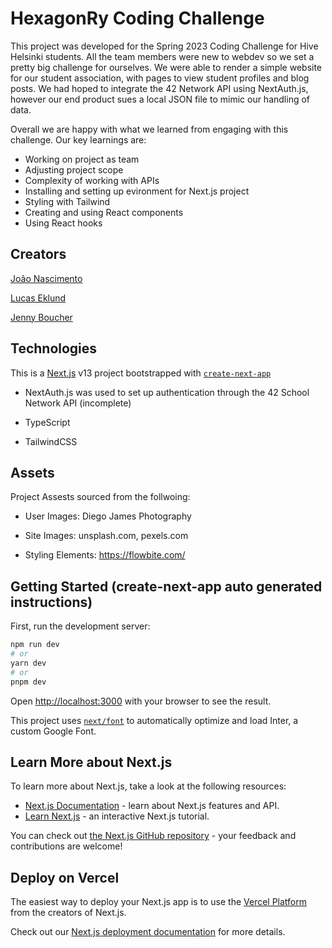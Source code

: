 # HexagonRy Coding Challenge

This project was developed for the Spring 2023 Coding Challenge for Hive Helsinki students. 
All the team members were new to webdev so we set a pretty big challenge for ourselves. We were able to render a simple website for our student association, with pages to view student profiles and blog posts.
We had hoped to integrate the 42 Network API using NextAuth.js, however our end product sues a local JSON file to mimic our handling of data.

Overall we are happy with what we learned from engaging with this challenge.
Our key learnings are: 

- Working on project as team
- Adjusting project scope
- Complexity of working with APIs
- Installing and setting up evironment for Next.js project
- Styling with Tailwind
- Creating and using React components
- Using React hooks

## Creators

[João Nascimento](https://github.com/nascimento-jgb)

[Lucas Eklund](https://github.com/LuEklund)

[Jenny Boucher](https://github.com/jboucher154)


## Technologies

This is a [Next.js](https://nextjs.org/) v13 project bootstrapped with [`create-next-app`](https://github.com/vercel/next.js/tree/canary/packages/create-next-app)

- NextAuth.js was used to set up authentication through the 42 School Network API (incomplete)

- TypeScript

- TailwindCSS

## Assets

Project Assests sourced from the follwoing:

- User Images: Diego James Photography

- Site Images: unsplash.com, pexels.com

- Styling Elements: https://flowbite.com/


## Getting Started (create-next-app auto generated instructions)

First, run the development server:

```bash
npm run dev
# or
yarn dev
# or
pnpm dev
```

Open [http://localhost:3000](http://localhost:3000) with your browser to see the result.

This project uses [`next/font`](https://nextjs.org/docs/basic-features/font-optimization) to automatically optimize and load Inter, a custom Google Font.

## Learn More about Next.js

To learn more about Next.js, take a look at the following resources:

- [Next.js Documentation](https://nextjs.org/docs) - learn about Next.js features and API.
- [Learn Next.js](https://nextjs.org/learn) - an interactive Next.js tutorial.

You can check out [the Next.js GitHub repository](https://github.com/vercel/next.js/) - your feedback and contributions are welcome!

## Deploy on Vercel

The easiest way to deploy your Next.js app is to use the [Vercel Platform](https://vercel.com/new?utm_medium=default-template&filter=next.js&utm_source=create-next-app&utm_campaign=create-next-app-readme) from the creators of Next.js.

Check out our [Next.js deployment documentation](https://nextjs.org/docs/deployment) for more details.
